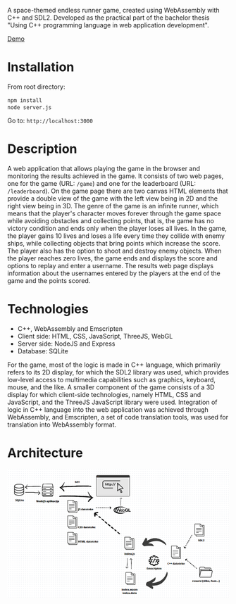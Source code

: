 A space-themed endless runner game, created using WebAssembly with C++ and SDL2. Developed as the practical part of the bachelor thesis "Using C++ programming language in web application development".

 [Demo](https://www.dropbox.com/scl/fi/f8xraqj22oj58in2fh2x2/web-assembly-game.mp4?rlkey=mbfsjork590la9p6sh8tm78xd&dl=0)

# Installation

From root directory: 

```
npm install
node server.js
```

Go to: `http://localhost:3000`

# Description

A web application that allows playing the game in the browser and monitoring the results achieved in the game. It consists of two web pages, one for the game (URL: `/game`) and one for the leaderboard (URL: `/leaderboard`). On the game page there are two canvas HTML elements that provide a double view of the game with the left view being in 2D and the right view being in 3D. The genre of the game is an infinite runner, which means that the player's character moves forever through the game space while avoiding obstacles and collecting points, that is, the game has no victory condition and ends only when the player loses all lives. In the game, the player gains 10 lives and loses a life every time they collide with enemy ships, while collecting objects that bring points which increase the score. The player also has the option to shoot and destroy enemy objects. When the player reaches zero lives, the game ends and displays the score and options to replay and enter a username. The results web page displays information about the usernames entered by the players at the end of the game and the points scored.

# Technologies

- C++, WebAssembly and Emscripten
- Client side: HTML, CSS, JavaScript, ThreeJS, WebGL
- Server side: NodeJS and Express
- Database: SQLite 

For the game, most of the logic is made in C++ language, which primarily refers to its 2D display, for which the SDL2 library was used, which provides low-level access to multimedia capabilities such as graphics, keyboard, mouse, and the like. A smaller component of the game consists of a 3D display for which client-side technologies, namely HTML, CSS and JavaScript, and the ThreeJS JavaScript library were used. Integration of logic in C++ language into the web application was achieved through WebAssembly, and Emscripten, a set of code translation tools, was used for translation into WebAssembly format.

# Architecture

![Architecture diagram](./architecture-diagram.png)

